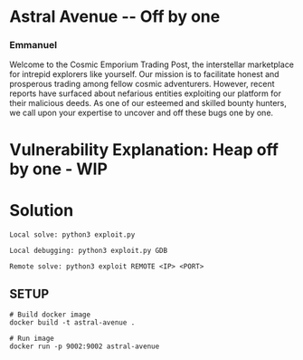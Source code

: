 # Astral Avenue -- Off by one

### Emmanuel 

Welcome to the Cosmic Emporium Trading Post, the interstellar marketplace for intrepid explorers like yourself. Our mission is to facilitate honest and prosperous trading among fellow cosmic adventurers. However, recent reports have surfaced about nefarious entities exploiting our platform for their malicious deeds. As one of our esteemed and skilled bounty hunters, we call upon your expertise to uncover and off these bugs one by one.

# Vulnerability Explanation: Heap off by one - WIP


# Solution

`Local solve: python3 exploit.py`

`Local debugging: python3 exploit.py GDB`

`Remote solve: python3 exploit REMOTE <IP> <PORT>`

## SETUP

```
# Build docker image
docker build -t astral-avenue .

# Run image
docker run -p 9002:9002 astral-avenue

```